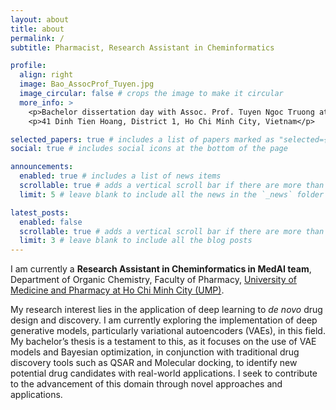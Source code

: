 ```yaml
---
layout: about
title: about
permalink: /
subtitle: Pharmacist, Research Assistant in Cheminformatics

profile:
  align: right
  image: Bao_AssocProf_Tuyen.jpg
  image_circular: false # crops the image to make it circular
  more_info: >
    <p>Bachelor dissertation day with Assoc. Prof. Tuyen Ngoc Truong at UMP</p>
    <p>41 Dinh Tien Hoang, District 1, Ho Chi Minh City, Vietnam</p>

selected_papers: true # includes a list of papers marked as "selected={true}"
social: true # includes social icons at the bottom of the page

announcements:
  enabled: true # includes a list of news items
  scrollable: true # adds a vertical scroll bar if there are more than 3 news items
  limit: 5 # leave blank to include all the news in the `_news` folder

latest_posts:
  enabled: false
  scrollable: true # adds a vertical scroll bar if there are more than 3 new posts items
  limit: 3 # leave blank to include all the blog posts
---
```


I am currently a **Research Assistant in Cheminformatics in MedAI team**, Department of Organic Chemistry, Faculty of Pharmacy, [University of Medicine and Pharmacy at Ho Chi Minh City (UMP)](https://ump.edu.vn).

My research interest lies in the application of deep learning to _de novo_ drug design and discovery. I am currently exploring the implementation of deep generative models, particularly variational autoencoders (VAEs), in this field. My bachelor’s thesis is a testament to this, as it focuses on the use of VAE models and Bayesian optimization, in conjunction with traditional drug discovery tools such as QSAR and Molecular docking, to identify new potential drug candidates with real-world applications. I seek to contribute to the advancement of this domain through novel approaches and applications.
